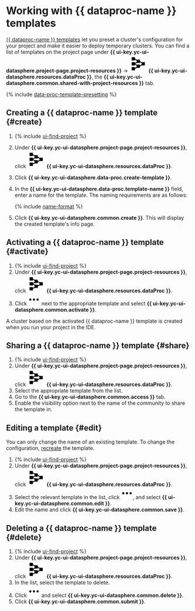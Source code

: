 # Working with {{ dataproc-name }} templates

[{{ dataproc-name }} templates](../concepts/data-proc-template.md) let you preset a cluster's configuration for your project and make it easier to deploy temporary clusters. You can find a list of templates on the project page under **{{ ui-key.yc-ui-datasphere.project-page.project-resources }}** → ![data-proc-template](../../_assets/datasphere/data-proc-template.svg) **{{ ui-key.yc-ui-datasphere.resources.dataProc }}**, the **{{ ui-key.yc-ui-datasphere.common.shared-with-project-resources }}** tab.

{% include [data-proc-template-presetting](../../_includes/datasphere/settings-for-dataproc.md) %}

## Creating a {{ dataproc-name }} template {#create}

1. {% include [ui-find-project](../../_includes/datasphere/ui-find-project.md) %}
1. Under **{{ ui-key.yc-ui-datasphere.project-page.project-resources }}**, click ![data-proc-template](../../_assets/datasphere/data-proc-template.svg) **{{ ui-key.yc-ui-datasphere.resources.dataProc }}**.
1. Click **{{ ui-key.yc-ui-datasphere.data-proc.create-template }}**.
1. In the **{{ ui-key.yc-ui-datasphere.data-proc.template-name }}** field, enter a name for the template. The naming requirements are as follows:

   {% include [name-format](../../_includes/name-format.md) %}

1. Click **{{ ui-key.yc-ui-datasphere.common.create }}**. This will display the created template's info page.

## Activating a {{ dataproc-name }} template {#activate}

1. {% include [ui-find-project](../../_includes/datasphere/ui-find-project.md) %}
1. Under **{{ ui-key.yc-ui-datasphere.project-page.project-resources }}**, click ![data-proc-template](../../_assets/datasphere/data-proc-template.svg) **{{ ui-key.yc-ui-datasphere.resources.dataProc }}**.
1. Click ![options](../../_assets/console-icons/ellipsis.svg) next to the appropriate template and select **{{ ui-key.yc-ui-datasphere.common.activate }}**.

A cluster based on the activated {{ dataproc-name }} template is created when you run your project in the IDE.

## Sharing a {{ dataproc-name }} template {#share}

1. {% include [ui-find-project](../../_includes/datasphere/ui-find-project.md) %}
1. Under **{{ ui-key.yc-ui-datasphere.project-page.project-resources }}**, click ![data-proc-template](../../_assets/datasphere/data-proc-template.svg) **{{ ui-key.yc-ui-datasphere.resources.dataProc }}**.
1. Select the appropriate template from the list.
1. Go to the **{{ ui-key.yc-ui-datasphere.common.access }}** tab.
1. Enable the visibility option next to the name of the community to share the template in.

## Editing a template {#edit}

You can only change the name of an existing template. To change the configuration, [recreate](#create) the template.

1. {% include [ui-find-project](../../_includes/datasphere/ui-find-project.md) %}
1. Under **{{ ui-key.yc-ui-datasphere.project-page.project-resources }}**, click ![data-proc-template](../../_assets/datasphere/data-proc-template.svg) **{{ ui-key.yc-ui-datasphere.resources.dataProc }}**.
1. Select the relevant template in the list, click ![options](../../_assets/console-icons/ellipsis.svg), and select **{{ ui-key.yc-ui-datasphere.common.edit }}**.
1. Edit the name and click **{{ ui-key.yc-ui-datasphere.common.save }}**.

## Deleting a {{ dataproc-name }} template {#delete}

1. {% include [ui-find-project](../../_includes/datasphere/ui-find-project.md) %}
1. Under **{{ ui-key.yc-ui-datasphere.project-page.project-resources }}**, click ![data-proc-template](../../_assets/datasphere/data-proc-template.svg) **{{ ui-key.yc-ui-datasphere.resources.dataProc }}**.
1. In the list, select the template to delete.
1. Click ![options](../../_assets/console-icons/ellipsis.svg) and select **{{ ui-key.yc-ui-datasphere.common.delete }}**.
1. Click **{{ ui-key.yc-ui-datasphere.common.submit }}**.